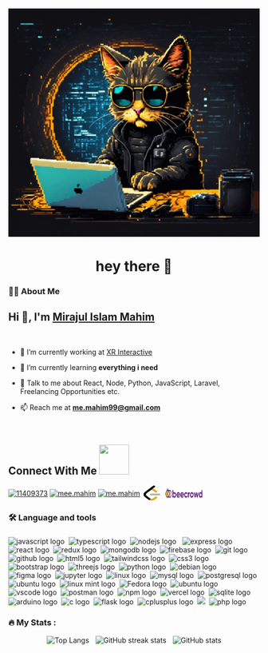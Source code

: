 ### 

<div align="center">
 
 
<img width="100%" style="height:5%" src="https://raw.githubusercontent.com/AKmahim/AKmahim/main/logo/me2.jpg" alt="cover" />
</div>

###

<h1 align="center">hey there 👋</h1>

###

<h3 align="left">👩‍💻  About Me</h3>

###
## Hi 👋, I'm [Mirajul Islam Mahim](#)

<br/>

- 🔭 I’m currently working at [XR Interactive](https://xri.com.bd/)
<!-- - ⭐ All info & Project In one place [My Portfolio](#) -->
- 🌱 I’m currently learning **everything i need**

- 💬 Talk to me about React, Node, Python, JavaScript, Laravel, Freelancing Opportunities etc.
- 📫 Reach me at **me.mahim99@gmail.com** 

<br>

<h2>Connect With Me <img src = "https://media2.giphy.com/media/UVG0BN8TOMKkPOJS6e/giphy.gif?cid=ecf05e47gh7rszkebu2jesnzgtk10e6262kcntn1vmi10dr0&ep=v1_stickers_search&rid=giphy.gif&ct=s" width="60px" height="60px"></h2>  
<p align="left">     
<a href="https://stackoverflow.com/users/11359907" target="blank"><img align="center" src="https://raw.githubusercontent.com/rahuldkjain/github-profile-readme-generator/master/src/images/icons/Social/stack-overflow.svg" alt="11409373" height="30" width="40" /></a>  
<a href="https://fb.com/mee.mahim" target="blank"><img align="center" src="https://raw.githubusercontent.com/rahuldkjain/github-profile-readme-generator/master/src/images/icons/Social/facebook.svg" alt="mee.mahim" height="30" width="40" /></a>  
<a href="https://instagram.com/me.mahim" target="blank"><img align="center" src="https://raw.githubusercontent.com/rahuldkjain/github-profile-readme-generator/master/src/images/icons/Social/instagram.svg" alt="me.mahim" height="30" width="40" /></a>    
<a href="https://leetcode.com/TheLostHorcrux/" target="blank"><img align="center" src="https://raw.githubusercontent.com/AKmahim/AKmahim/main/logo/leetcode.svg" alt="@TheLostHorcrux" height="30" width="40" /></a>
<a href="https://www.beecrowd.com.br/judge/en/profile/340765" target="blank"><img align="center" src="https://raw.githubusercontent.com/AKmahim/AKmahim/main/logo/beecrowd.png" alt="@AKmahim" height="30" width="80" /></a>
</p>  



<h3 align="left">🛠 Language and tools</h3>

###

<div align="left">
  <img src="https://img.shields.io/badge/JavaScript-F7DF1E?logo=javascript&logoColor=black&style=for-the-badge" height="20" alt="javascript logo"  />
  <img width="0" />
  <img src="https://img.shields.io/badge/TypeScript-3178C6?logo=typescript&logoColor=white&style=for-the-badge" height="20" alt="typescript logo"  />
  <img width="0" />
  <img src="https://img.shields.io/badge/Node.js-339933?logo=nodedotjs&logoColor=white&style=for-the-badge" height="20" alt="nodejs logo"  />
  <img width="0" />
  <img width="0" />
  <img src="https://img.shields.io/badge/Express-000000?logo=express&logoColor=white&style=for-the-badge" height="20" alt="express logo"  />
  <img width="0" />
  <img src="https://img.shields.io/badge/React-61DAFB?logo=react&logoColor=black&style=for-the-badge" height="20" alt="react logo"  />
  <img width="0" />
  <img src="https://img.shields.io/badge/Redux-764ABC?logo=redux&logoColor=white&style=for-the-badge" height="20" alt="redux logo"  />
  <img width="0" />
  <img src="https://img.shields.io/badge/MongoDB-47A248?logo=mongodb&logoColor=white&style=for-the-badge" height="20" alt="mongodb logo"  />
  <img width="0" />
  <img src="https://img.shields.io/badge/Firebase-FFCA28?logo=firebase&logoColor=black&style=for-the-badge" height="20" alt="firebase logo"  />
  <img width="0" />
  <img src="https://img.shields.io/badge/Git-F05032?logo=git&logoColor=white&style=for-the-badge" height="20" alt="git logo"  />
  <img width="0" />
  <img src="https://img.shields.io/badge/GitHub-181717?logo=github&logoColor=white&style=for-the-badge" height="20" alt="github logo"  />
  <img width="0" />
  <img src="https://img.shields.io/badge/HTML5-E34F26?logo=html5&logoColor=white&style=for-the-badge" height="20" alt="html5 logo"  />
  <img width="0" />
  <img src="https://img.shields.io/badge/Tailwind CSS-06B6D4?logo=tailwindcss&logoColor=black&style=for-the-badge" height="20" alt="tailwindcss logo"  />
  <img width="0" />
  <img src="https://img.shields.io/badge/CSS3-1572B6?logo=css3&logoColor=white&style=for-the-badge" height="20" alt="css3 logo"  />
    
  <img src="https://img.shields.io/badge/Bootstrap-7952B3?logo=bootstrap&logoColor=white&style=for-the-badge" height="20" alt="bootstrap logo"  />
  <img width="0" />
  <img src="https://img.shields.io/badge/threejs-black?logo=three.js&logoColor=white&style=for-the-badge" height="20" alt="threejs logo"  />
  <img width="0" />
  <img src="https://img.shields.io/badge/Python-3776AB?logo=python&logoColor=white&style=for-the-badge" height="20" alt="python logo"  />
  <img width="0" />
  <img src="https://img.shields.io/badge/Debian-A81D33?logo=debian&logoColor=white&style=for-the-badge" height="20" alt="debian logo"  />
  <img width="0" />
  <img src="https://img.shields.io/badge/Figma-F24E1E?logo=figma&logoColor=white&style=for-the-badge" height="20" alt="figma logo"  />
  <img width="0" />
  <img src="https://img.shields.io/badge/Jupyter-F37626?logo=jupyter&logoColor=black&style=for-the-badge" height="20" alt="jupyter logo"  />
  <img width="0" />
  <img src="https://img.shields.io/badge/Linux-FCC624?logo=linux&logoColor=black&style=for-the-badge" height="20" alt="linux logo"  />
  <img width="0" />
  <img src="https://img.shields.io/badge/MySQL-4479A1?logo=mysql&logoColor=white&style=for-the-badge" height="20" alt="mysql logo"  />
  <img width="0" />
  <img src="https://img.shields.io/badge/PostgreSQL-4169E1?logo=postgresql&logoColor=white&style=for-the-badge" height="20" alt="postgresql logo"  />
  <img width="0" />
  <img src="https://img.shields.io/badge/Ubuntu-E95420?logo=ubuntu&logoColor=white&style=for-the-badge" height="20" alt="ubuntu logo"  />
  <img width="0" />
  <img src="https://img.shields.io/badge/Mint-339933?logo=linux-mint&logoColor=white&style=for-the-badge" height="20" alt="linux mint logo"  />
  <img width="0" />
  <img src="https://img.shields.io/badge/Fedora-283f6e?logo=fedora&logoColor=white&style=for-the-badge" height="20" alt="Fedora logo"  />
  <img width="0" />
  <img src="https://img.shields.io/badge/Ubuntu-E95420?logo=ubuntu&logoColor=white&style=for-the-badge" height="20" alt="ubuntu logo"  />
  <img width="0" />
  <img src="https://img.shields.io/badge/Visual Studio Code-007ACC?logo=visualstudiocode&logoColor=white&style=for-the-badge" height="20" alt="vscode logo"  />
  <img width="0" />
  <img src="https://img.shields.io/badge/Postman-FF6C37?logo=postman&logoColor=black&style=for-the-badge" height="20" alt="postman logo"  />
  <img width="0" />
  <img src="https://img.shields.io/badge/npm-CB3837?logo=npm&logoColor=white&style=for-the-badge" height="20" alt="npm logo"  />
  <img width="0" />
  <img src="https://img.shields.io/badge/Vercel-000000?logo=vercel&logoColor=white&style=for-the-badge" height="20" alt="vercel logo"  />
  <img width="0" />
  <img src="https://img.shields.io/badge/SQLite-003B57?logo=sqlite&logoColor=white&style=for-the-badge" height="20" alt="sqlite logo"  />
  <img width="0" />
  <img src="https://img.shields.io/badge/Arduino-00979D?logo=arduino&logoColor=white&style=for-the-badge" height="20" alt="arduino logo"  />
  <img width="0" />
  <img src="https://img.shields.io/badge/C-A8B9CC?logo=c&logoColor=black&style=for-the-badge" height="20" alt="c logo"  />
  <img width="0" />
  <img src="https://img.shields.io/badge/Flask-000000?logo=flask&logoColor=white&style=for-the-badge" height="20" alt="flask logo"  />
  <img width="0" />
  <img src="https://img.shields.io/badge/C++-00599C?logo=cplusplus&logoColor=white&style=for-the-badge" height="20" alt="cplusplus logo"  />
  <img width="0" />
  <img src="https://img.shields.io/badge/laravel-white?logo=laravel&logoColor="  />
  <img width="0" />
  <img src="https://img.shields.io/badge/PHP-777BB4?logo=php&logoColor=black&style=for-the-badge" height="20" alt="php logo"  />
  <img width="0" />

</div>

###

<h3 align="left">🔥   My Stats :</h3>

<div align="center">

<img src="https://github-readme-stats.vercel.app/api/top-langs/?username=AKmahim&layout=compact&theme=merko" width="32%" alt="Top Langs"  />

<img width="1%" />

<img src="https://github-readme-streak-stats.herokuapp.com/?user=AKmahim&theme=merko" width="32%" alt="GitHub streak stats"  />

<img width="1%" />
<img src="https://github-readme-stats.vercel.app/api?username=AKmahim&show_icons=true&count_private=true&theme=merko" width="32%" alt="GitHub stats"  />
</div>

###
